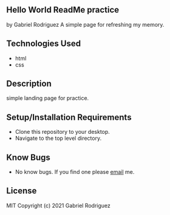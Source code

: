 ## Hello World ReadMe practice
by Gabriel Rodriguez
A simple page for refreshing my memory.

## Technologies Used
* html
* css

## Description
simple landing page for practice.

## Setup/Installation Requirements

* Clone this repository to your desktop.
* Navigate to the top level directory.

## Know Bugs
* No know bugs. If you find one please [email](http://info@gmail.com)
me.

## License
MIT
Copyright (c) 2021 Gabriel Rodriguez
